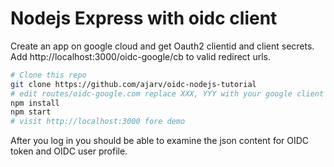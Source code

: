 # Nodejs Express with oidc client


Create an app on google cloud and get Oauth2 clientid and client secrets. Add http://localhost:3000/oidc-google/cb to valid redirect urls.


```bash
# Clone this repo
git clone https://github.com/ajarv/oidc-nodejs-tutorial
# edit routes/oidc-google.com replace XXX, YYY with your google client id and client secret
npm install
npm start
# visit http://localhost:3000 fore demo
```
After you log in you should be able to examine the json content for OIDC token and OIDC user profile.